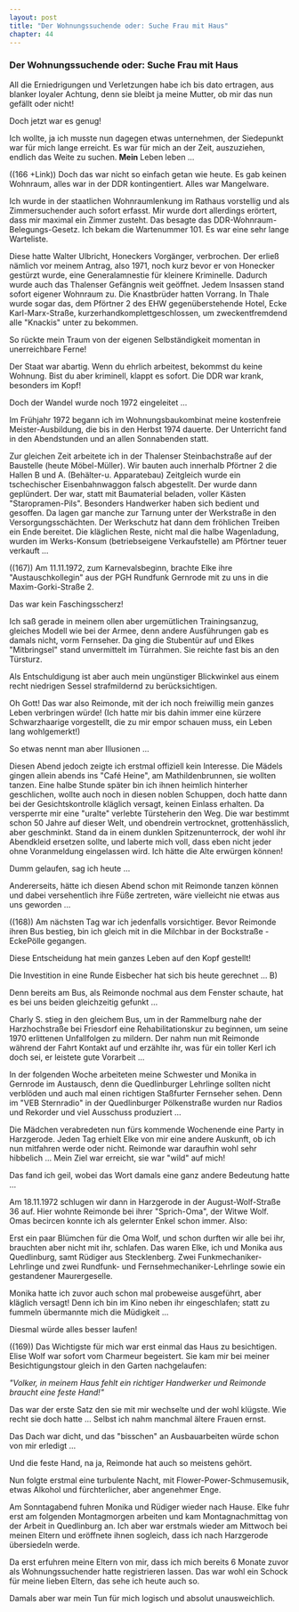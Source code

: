 ```yaml
---  
layout: post
title: "Der Wohnungssuchende oder: Suche Frau mit Haus"
chapter: 44
---  
```


### Der Wohnungssuchende oder: Suche Frau mit Haus

All die Erniedrigungen und Verletzungen habe ich bis dato ertragen, aus
blanker loyaler Achtung, denn sie bleibt ja meine Mutter, ob mir das nun
gefällt oder nicht!

Doch jetzt war es genug!

Ich wollte, ja ich musste nun dagegen etwas unternehmen, der Siedepunkt war
für mich lange erreicht. Es war für mich an der Zeit, auszuziehen, endlich das
Weite zu suchen. **Mein** Leben leben …

((166 +Link)) Doch das war nicht so einfach getan wie heute. Es gab keinen
Wohnraum, alles war in der DDR kontingentiert. Alles war Mangelware.

Ich wurde in der staatlichen Wohnraumlenkung im Rathaus vorstellig und als
Zimmersuchender auch sofort erfasst. Mir wurde dort allerdings erörtert, dass
mir maximal ein Zimmer zusteht. Das besagte das DDR-Wohnraum-Belegungs-Gesetz.
Ich bekam die Wartenummer 101. Es war eine sehr lange Warteliste.

Diese hatte Walter Ulbricht, Honeckers Vorgänger, verbrochen. Der erließ
nämlich vor meinem Antrag, also 1971, noch kurz bevor er von Honecker gestürzt
wurde, eine Generalamnestie für kleinere Kriminelle. Dadurch wurde auch das
Thalenser Gefängnis weit geöffnet. Jedem Insassen stand sofort eigener
Wohnraum zu. Die Knastbrüder hatten Vorrang. In Thale wurde sogar das, dem
Pförtner 2 des EHW gegenüberstehende Hotel, Ecke Karl-Marx-Straße,
kurzerhandkomplettgeschlossen, um zweckentfremdend alle "Knackis" unter zu
bekommen.

So rückte mein Traum von der eigenen Selbständigkeit momentan in unerreichbare
Ferne!

Der Staat war abartig. Wenn du ehrlich arbeitest, bekommst du keine Wohnung.
Bist du aber kriminell, klappt es sofort. Die DDR war krank, besonders im
Kopf!

Doch der Wandel wurde noch 1972 eingeleitet …

Im Frühjahr 1972 begann ich im Wohnungsbaukombinat meine kostenfreie
Meister-Ausbildung, die bis in den Herbst 1974 dauerte. Der Unterricht fand in
den Abendstunden und an allen Sonnabenden statt.

Zur gleichen Zeit arbeitete ich in der Thalenser Steinbachstraße auf der
Baustelle (heute Möbel-Müller). Wir bauten auch innerhalb Pförtner 2 die
Hallen B und A. (Behälter-u. Apparatebau) Zeitgleich wurde ein tschechischer
Eisenbahnwaggon falsch abgestellt. Der wurde dann geplündert. Der war, statt
mit Baumaterial beladen, voller Kästen "Staropramen-Pils". Besonders
Handwerker haben sich bedient und gesoffen. Da lagen gar manche zur Tarnung
unter der Werkstraße in den Versorgungsschächten. Der Werkschutz hat dann dem
fröhlichen Treiben ein Ende bereitet. Die kläglichen Reste, nicht mal die
halbe Wagenladung, wurden im Werks-Konsum (betriebseigene Verkaufstelle) am
Pförtner teuer verkauft …

((167)) Am 11.11.1972, zum Karnevalsbeginn, brachte Elke ihre
"Austauschkollegin" aus der PGH Rundfunk Gernrode mit zu uns in die
Maxim-Gorki-Straße 2.

Das war kein Faschingsscherz!

Ich saß gerade in meinem ollen aber urgemütlichen Trainingsanzug, gleiches
Modell wie bei der Armee, denn andere Ausführungen gab es damals nicht, vorm
Fernseher. Da ging die Stubentür auf und Elkes "Mitbringsel" stand
unvermittelt im Türrahmen. Sie reichte fast bis an den Türsturz.

Als Entschuldigung ist aber auch mein ungünstiger Blickwinkel aus einem recht
niedrigen Sessel strafmildernd zu berücksichtigen.

Oh Gott! Das war also Reimonde, mit der ich noch freiwillig mein ganzes Leben
verbringen würde! (Ich hatte mir bis dahin immer eine kürzere Schwarzhaarige
vorgestellt, die zu mir empor schauen muss, ein Leben lang wohlgemerkt!)

So etwas nennt man aber Illusionen …

Diesen Abend jedoch zeigte ich erstmal offiziell kein Interesse. Die Mädels
gingen allein abends ins "Café Heine", am Mathildenbrunnen, sie wollten
tanzen. Eine halbe Stunde später bin ich ihnen heimlich hinterher geschlichen,
wollte auch noch in diesen noblen Schuppen, doch hatte dann bei der
Gesichtskontrolle kläglich versagt, keinen Einlass erhalten. Da versperrte mir
eine "uralte" verlebte Türsteherin den Weg. Die war bestimmt schon 50 Jahre
auf dieser Welt, und obendrein vertrocknet, grottenhässlich, aber geschminkt.
Stand da in einem dunklen Spitzenunterrock, der wohl ihr Abendkleid ersetzen
sollte, und laberte mich voll, dass eben nicht jeder ohne Voranmeldung
eingelassen wird. Ich hätte die Alte erwürgen können!

Dumm gelaufen, sag ich heute …

Andererseits, hätte ich diesen Abend schon mit Reimonde tanzen können und
dabei versehentlich ihre Füße zertreten, wäre vielleicht nie etwas aus uns
geworden …

((168)) Am nächsten Tag war ich jedenfalls vorsichtiger. Bevor Reimonde ihren
Bus bestieg, bin ich gleich mit in die Milchbar in der Bockstraße - EckePölle
gegangen.

Diese Entscheidung hat mein ganzes Leben auf den Kopf gestellt!

Die Investition in eine Runde Eisbecher hat sich bis heute gerechnet … B)

Denn bereits am Bus, als Reimonde nochmal aus dem Fenster schaute, hat es bei
uns beiden gleichzeitig gefunkt …

Charly S. stieg in den gleichem Bus, um in der Rammelburg nahe der
Harzhochstraße bei Friesdorf eine Rehabilitationskur zu beginnen, um seine
1970 erlittenen Unfallfolgen zu mildern. Der nahm nun mit Reimonde während der
Fahrt Kontakt auf und erzählte ihr, was für ein toller Kerl ich doch sei, er
leistete gute Vorarbeit …

In der folgenden Woche arbeiteten meine Schwester und Monika in Gernrode im
Austausch, denn die Quedlinburger Lehrlinge sollten nicht verblöden und auch
mal einen richtigen Staßfurter Fernseher sehen. Denn im "VEB Sternradio" in
der Quedlinburger Pölkenstraße wurden nur Radios und Rekorder und viel
Ausschuss produziert …

Die Mädchen verabredeten nun fürs kommende Wochenende eine Party in
Harzgerode. Jeden Tag erhielt Elke von mir eine andere Auskunft, ob ich nun
mitfahren werde oder nicht. Reimonde war daraufhin wohl sehr hibbelich … Mein
Ziel war erreicht, sie war "wild" auf mich!

Das fand ich geil, wobei das Wort damals eine ganz andere Bedeutung hatte …

Am 18.11.1972 schlugen wir dann in Harzgerode in der August-Wolf-Straße 36
auf. Hier wohnte Reimonde bei ihrer "Sprich-Oma", der Witwe Wolf. Omas
becircen konnte ich als gelernter Enkel schon immer. Also:

Erst ein paar Blümchen für die Oma Wolf, und schon durften wir alle bei ihr,
brauchten aber nicht mit ihr, schlafen. Das waren Elke, ich und Monika aus
Quedlinburg, samt Rüdiger aus Stecklenberg. Zwei Funkmechaniker-Lehrlinge und
zwei Rundfunk- und Fernsehmechaniker-Lehrlinge sowie ein gestandener
Maurergeselle.

Monika hatte ich zuvor auch schon mal probeweise ausgeführt, aber kläglich
versagt! Denn ich bin im Kino neben ihr eingeschlafen; statt zu fummeln
übermannte mich die Müdigkeit …

Diesmal würde alles besser laufen!

((169)) Das Wichtigste für mich war erst einmal das Haus zu besichtigen. Elise
Wolf war sofort vom Charmeur begeistert. Sie kam mir bei meiner
Besichtigungstour gleich in den Garten nachgelaufen:

_"Volker, in meinem Haus fehlt ein richtiger Handwerker und Reimonde braucht
eine feste Hand!"_

Das war der erste Satz den sie mit mir wechselte und der wohl klügste. Wie
recht sie doch hatte … Selbst ich nahm manchmal ältere Frauen ernst.

Das Dach war dicht, und das "bisschen" an Ausbauarbeiten würde schon von mir
erledigt …

Und die feste Hand, na ja, Reimonde hat auch so meistens gehört.

Nun folgte erstmal eine turbulente Nacht, mit Flower-Power-Schmusemusik, etwas
Alkohol und fürchterlicher, aber angenehmer Enge.

Am Sonntagabend fuhren Monika und Rüdiger wieder nach Hause. Elke fuhr erst am
folgenden Montagmorgen arbeiten und kam Montagnachmittag von der Arbeit in
Quedlinburg an. Ich aber war erstmals wieder am Mittwoch bei meinen Eltern und
eröffnete ihnen sogleich, dass ich nach Harzgerode übersiedeln werde.

Da erst erfuhren meine Eltern von mir, dass ich mich bereits 6 Monate zuvor
als Wohnungssuchender hatte registrieren lassen. Das war wohl ein Schock für
meine lieben Eltern, das sehe ich heute auch so.

Damals aber war mein Tun für mich logisch und absolut unausweichlich.

